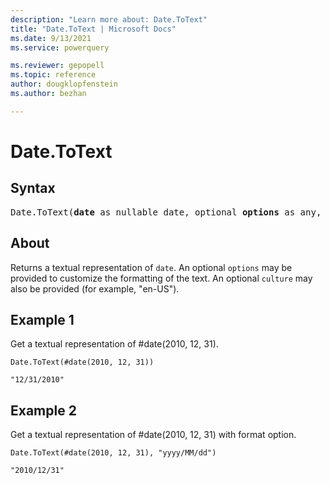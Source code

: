 ```yaml
---
description: "Learn more about: Date.ToText"
title: "Date.ToText | Microsoft Docs"
ms.date: 9/13/2021
ms.service: powerquery

ms.reviewer: gepopell
ms.topic: reference
author: dougklopfenstein
ms.author: bezhan

---
```

# Date.ToText

## Syntax

<pre>
Date.ToText(<b>date</b> as nullable date, optional <b>options</b> as any, optional <b>culture</b> as nullable text) as nullable text
</pre>

## About
Returns a textual representation of `date`. An optional `options` may be provided to customize the formatting of the text. An optional `culture` may also be provided (for example, "en-US").

## Example 1
Get a textual representation of #date(2010, 12, 31).

```powerquery-m
Date.ToText(#date(2010, 12, 31))
```

`"12/31/2010"`

## Example 2
Get a textual representation of #date(2010, 12, 31) with format option.

```powerquery-m
Date.ToText(#date(2010, 12, 31), "yyyy/MM/dd")
```

`"2010/12/31"`
